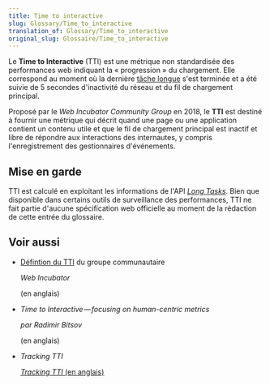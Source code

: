 ```yaml
---
title: Time to interactive
slug: Glossary/Time_to_interactive
translation_of: Glossary/Time_to_interactive
original_slug: Glossaire/Time_to_interactive
---
```

Le **Time to Interactive** (TTI) est une métrique non standardisée des performances web indiquant la « progression » du chargement. Elle correspond au moment où la dernière [tâche longue](/fr/docs/Web/API/Long_Tasks_API) s'est terminée et a été suivie de 5 secondes d'inactivité du réseau et du fil de chargement principal.

Proposé par le <i lang="en">Web Incubator Community Group</i> en 2018, le **TTI** est destiné à fournir une métrique qui décrit quand une page ou une application contient un contenu utile et que le fil de chargement principal est inactif et libre de répondre aux interactions des internautes, y compris l'enregistrement des gestionnaires d'événements.

## Mise en garde

TTI est calculé en exploitant les informations de l'API [<i lang="en">Long Tasks</i>](/fr/docs/Web/API/Long_Tasks_API). Bien que disponible dans certains outils de surveillance des performances, TTI ne fait partie d'aucune spécification web officielle au moment de la rédaction de cette entrée du glossaire.

## Voir aussi

- [Défintion du TTI](https://github.com/WICG/time-to-interactive) du groupe communautaire

  <i lang="en">Web Incubator</i>

  (en anglais)

- <i lang="en">Time to Interactive — focusing on human-centric metrics</i>

  <i lang="en"> par Radimir Bitsov</i>

  (en anglais)

- <i lang="en">Tracking TTI</i>

  [<i lang="en">Tracking TTI</i> (en anglais)](https://developers.google.com/web/fundamentals/performance/user-centric-performance-metrics#tracking_tti)
